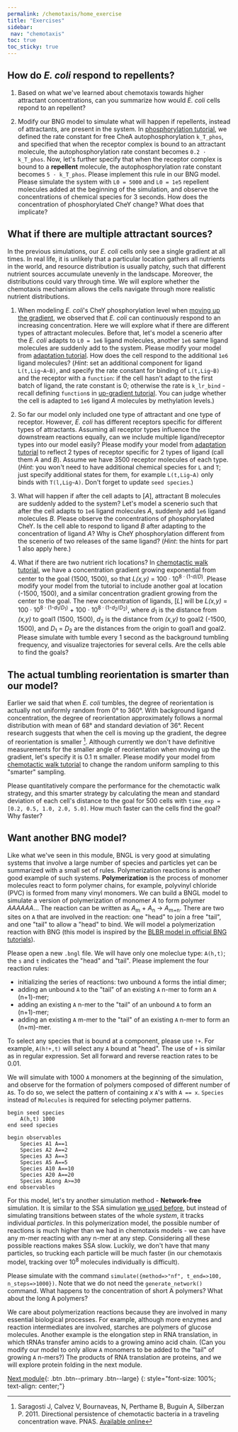 ```yaml
---
permalink: /chemotaxis/home_exercise
title: "Exercises"
sidebar:
 nav: "chemotaxis"
toc: true
toc_sticky: true
---
```


## How do *E. coli* respond to repellents?

1. Based on what we've learned about chemotaxis towards higher attractant concentrations, can you summarize how would *E. coli* cells repond to an repellent?

2. Modify our BNG model to simulate what will happen if repellents, instead of attractants, are present in the system. In [phosphorylation tutorial](tutorial_phos), we defined the rate constant for free CheA autophosphorylation `k_T_phos`, and specified that when the receptor complex is bound to an attractant molecule, the autophosphorylation rate constant becomes `0.2 · k_T_phos`. Now, let's further specify that when the receptor complex is bound to a **repellent** molecule, the autophosphorylation rate constant becomes `5 · k_T_phos`. Please implement this rule in our BNG model. Please simulate the system with `L0 = 5000` and `L0 = 1e5` repellent molecules added at the beginning of the simulation, and observe the concentrations of chemical species for 3 seconds. How does the concentration of phosphorylated CheY change? What does that implicate?

## What if there are multiple attractant sources?

In the previous simulations, our *E. coli* cells only see a single gradient at all times. In real life, it is unlikely that a particular location gathers all nutrients in the world, and resource distribution is usually patchy, such that different nutrient sources accumulate unevenly in the landscape. Moreover, the distributions could vary through time. We will explore whether the chemotaxis mechanism allows the cells navigate through more realistic nutrient distributions.

1. When modeling *E. coli*'s CheY phosphorylation level when [moving up the gradient](home_gradient), we observed that *E. coli* can continuously respond to an increasing concentration. Here we will explore what if there are different types of attractant molecules. Before that, let's model a scenerio after the *E. coli* adapts to `L0 = 1e6` ligand molecules, another `1e6` same ligand molecules are suddenly add to the system. Please modify your model from [adaptation tutorial](tutorial_senseadap). How does the cell respond to the additional `1e6` ligand molecules? (*Hint*: set an additional component for ligand `L(t,Lig~A~B)`, and specify the rate constant for binding of `L(t,Lig~B)` and the receptor with a `function`: if the cell hasn't adapt to the first batch of ligand, the rate constant is 0; otherwise the rate is `k_lr_bind` - recall defining `function`s in [up-gradient tutorial](tutorial_gradient). You can judge whether the cell is adapted to `1e6` ligand *A* molecules by methylation levels.)

2. So far our model only included one type of attractant and one type of receptor. However, *E. coli* has different receptors specific for different types of attractants. Assuming all receptor types influence the downstream reactions equally, can we include multiple ligand/receptor types into our model easily? Please modify your model from [adaptation tutorial](tutorial_senseadap) to reflect 2 types of receptor specific for 2 types of ligand (call them *A* and *B*). Assume we have 3500 receptor molecules of each type. (*Hint*: you won't need to have additional chemical species for `L` and `T`; just specify additional states for them, for example `L(t,Lig~A)` only binds with `T(l,Lig~A)`. Don't forget to update `seed species`.)

3. What will happen if after the cell adapts to [*A*], attractant B molecules are suddenly added to the system? Let's model a scenerio such that after the cell adapts to `1e6` ligand molecules *A*, suddenly add `1e6` ligand molecules *B*. Please observe the concentrations of phosphorylated CheY. Is the cell able to respond to ligand *B* after adapting to the concentration of ligand *A*? Why is CheY phosphorylation different from the scenerio of two releases of the same ligand? (*Hint*: the hints for part 1 also apply here.)

4. What if there are two nutrient rich locations? In [chemotactic walk tutorial](tutorial_walk), we have a concentration gradient growing exponential from center to the goal (1500, 1500), so that *L(x,y)* = 100 · 10<sup>8 · (1-*d*/*D*)</sup>. Please modify your model from the tutorial to include another goal at location (-1500, 1500), and a similar concentration gradient growing from the center to the goal. The new concentration of ligands, [*L*] will be *L(x,y)* = 100 · 10<sup>8 · (1-*d*<sub>1</sub>/*D*<sub>1</sub>)</sup> + 100 · 10<sup>8 · (1-*d*<sub>2</sub>/*D*<sub>2</sub>)</sup>, where *d*<sub>1</sub> is the distance from *(x,y)* to goal1 (1500, 1500), *d*<sub>2</sub> is the distance from *(x,y)* to goal2 (-1500, 1500), and *D*<sub>1</sub> = *D*<sub>2</sub> are the distances from the origin to goal1 and goal2. Please simulate with tumble every 1 second as the background tumbling frequency, and visualize trajectories for several cells. Are the cells able to find the goals?

## The actual tumbling reorientation is smarter than our model?

Earlier we said that when *E. coli* tumbles, the degree of reorientation is actually not uniformly random from 0° to 360°. With background ligand concentration, the degree of reorientation approximately follows a normal distribution with mean of 68° and standard deviation of 36°. Recent research suggests that when the cell is moving up the gradient, the degree of reorientation is smaller [^Saragosti2011]. Although currently we don't have definitive measurements for the smaller angle of reorientation when moving up the gradient, let's specify it is 0.1 π smaller. Please modify your model from [chemotactic walk tutorial](tutorial_walk) to change the random uniform sampling to this "smarter" sampling. 

Please quantitatively compare the performance for the chemotactic walk strategy, and this smarter strategy by calculating the mean and standard deviation of each cell's distance to the goal for 500 cells with `time_exp = [0.2, 0.5, 1.0, 2.0, 5.0]`. How much faster can the cells find the goal? Why faster?

## Want another BNG model?

Like what we've seen in this module, BNGL is very good at simulating systems that involve a large number of species and particles yet can be summarized with a small set of rules. Polymerization reactions is another good example of such systems. **Polymerization** is the process of monomer molecules react to form polymer chains, for example, polyvinyl chloride (PVC) is formed from many vinyl monomers. We can build a BNGL model to simulate a version of polymerization of monomer *A* to form polymer *AAAAAA*... The reaction can be written as *A*<sub>m</sub> + *A*<sub>n</sub> -> *A*<sub>m+n</sub>. There are two sites on `A` that are involved in the reaction: one "head" to join a free "tail", and one "tail" to allow a "head" to bind. We will model a polymerization reaction with BNG (this model is inspired by the [BLBR model in official BNG tutorials](https://github.com/RuleWorld/BNGTutorial/blob/master/CBNGL/BLBR.bngl)).

Please open a new `.bngl` file. We will have only one moleclue type: `A(h,t)`; the `s` and `t` indicates the "head" and "tail". Please implement the four reaction rules: 
- initializing the series of reactions: two unbound `A` forms the intial dimer; 
- adding an unbound `A` to the "tail" of an existing `A` n-mer to form an `A` (n+1)-mer; 
- adding an existing `A` n-mer to the "tail" of an unbound `A` to form an (n+1)-mer;
- adding an existing `A` m-mer to the "tail" of an existing `A` n-mer to form an (n+m)-mer.

To select any species that is bound at a component, please use `!+`. For example, `A(h!+,t)` will select any `A` bound at "head". The use of `+` is similar as in regular expression. Set all forward and reverse reaction rates to be 0.01.

We will simulate with 1000 `A` monomers at the beginning of the simulation, and observe for the formation of polymers composed of different number of `A`s. To do so, we select the pattern of containing *x* `A`'s with `A == x`. `Species` instead of `Molecules` is required for selecting polymer patterns.

	begin seed species
		A(h,t) 1000
	end seed species

	begin observables
		Species A1 A==1
		Species A2 A==2
		Species A3 A==3
		Species A5 A==5
		Species A10 A==10
		Species A20 A==20
		Species ALong A>=30
	end observables

For this model, let's try another simulation method - **Network-free** simulation. It is similar to the SSA simulation [we used before](home_signal), but instead of simulating transitions between states of the whole *system*, it tracks individual *particles*. In this polymerization model, the possible number of reactions is much higher than we had in chemotaxis models - we can have any m-mer reacting with any n-mer at any step. Considering all these possible reactions makes SSA slow. Luckily, we don't have that many particles, so trucking each particle will be much faster (in our chemotaxis model, tracking over 10<sup>8</sup> molecules individually is difficult).

Please simulate with the command `simulate({method=>"nf", t_end=>100, n_steps=>1000})`. Note that we do not need the `generate_network()` command. What happens to the concentration of short A polymers? What about the long A polymers?

We care about polymerization reactions because they are involved in many essential biological processes. For example, although more enzymes and reaction intermediates are involved, starches are polymers of glucose molecules. Another example is the elongation step in RNA translation, in which tRNAs transfer amino acids to a growing amino acid chain. (Can you modify our model to only allow `A` monomers to be added to the "tail" of growing `A` n-mers?) The products of RNA translation are proteins, and we will explore protein folding in the next module.



[^Saragosti2011]: Saragosti J, Calvez V, Bournaveas, N, Perthame B, Buguin A, Silberzan P. 2011. Directional persistence of chemotactic bacteria in a traveling concentration wave. PNAS. [Available online](https://www.pnas.org/content/pnas/108/39/16235.full.pdf)

[^Saragosti2012]: Saragosti J., Siberzan P., Buguin A. 2012. Modeling *E. coli* tumbles by rotational diffusion. Implications for chemotaxis. PLoS One 7(4):e35412. [available online](https://www.ncbi.nlm.nih.gov/pmc/articles/PMC3329434/).

[^Berg1972]: Berg HC, Brown DA. 1972. Chemotaxis in Escherichia coli analysed by three-dimensional tracking. Nature. [Available online](https://www.nature.com/articles/239500a0)

[^Baker2005]: Baker MD, Wolanin PM, Stock JB. 2005. Signal transduction in bacterial chemotaxis. BioEssays 28:9-22. [Available online](https://pubmed.ncbi.nlm.nih.gov/16369945/)


[Next module](../coronavirus/home){: .btn .btn--primary .btn--large}
{: style="font-size: 100%; text-align: center;"}
